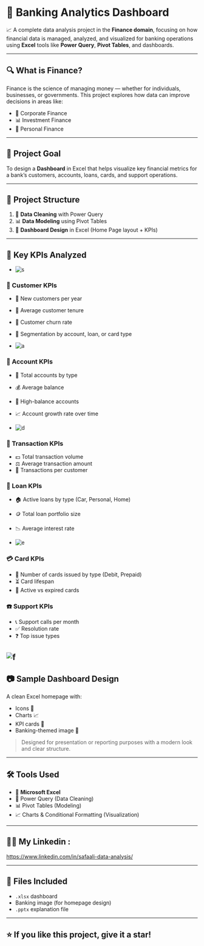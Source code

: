 
# 🏦 Banking Analytics Dashboard

📈 A complete data analysis project in the **Finance domain**, focusing on how financial data is managed, analyzed, and visualized for banking operations using **Excel** tools like **Power Query**, **Pivot Tables**, and dashboards.

---

## 🔍 What is Finance?

Finance is the science of managing money — whether for individuals, businesses, or governments. This project explores how data can improve decisions in areas like:

- 💼 Corporate Finance
- 📊 Investment Finance
- 👛 Personal Finance

---

## 🎯 Project Goal

To design a **Dashboard** in Excel that helps visualize key financial metrics for a bank’s customers, accounts, loans, cards, and support operations.

---

## 🧱 Project Structure

1. 🧼 **Data Cleaning** with Power Query  
2. 📊 **Data Modeling** using Pivot Tables  
3. 🎨 **Dashboard Design** in Excel (Home Page layout + KPIs)






---

## 📌 Key KPIs Analyzed

- ![s](https://github.com/user-attachments/assets/94139a6d-e208-4dec-b74b-b0900f9afcc4)

### 👥 Customer KPIs
- 🧍 New customers per year  
- 📅 Average customer tenure  
- 🔄 Customer churn rate  
- 🧩 Segmentation by account, loan, or card type

- ![a](https://github.com/user-attachments/assets/eecf6e88-ed3a-432f-af32-c48a0befd50e)

### 🏦 Account KPIs
- 💼 Total accounts by type  
- 💰 Average balance  
- 💎 High-balance accounts  
- 📈 Account growth rate over time

-  ![d](https://github.com/user-attachments/assets/bffb3d76-de27-42bd-b735-5f0c678fd003)

### 💸 Transaction KPIs
- 💵 Total transaction volume  
- ⚖️ Average transaction amount  
- 🧮 Transactions per customer

### 🧾 Loan KPIs
- 🏠 Active loans by type (Car, Personal, Home)  
- 🪙 Total loan portfolio size  
- 📉 Average interest rate

- ![e](https://github.com/user-attachments/assets/5b3a6679-7577-4709-8f32-01d96fb080b6) 

### 💳 Card KPIs
- 🪪 Number of cards issued by type (Debit, Prepaid)  
- ⏳ Card lifespan  
- 🔁 Active vs expired cards

### ☎️ Support KPIs
- 📞 Support calls per month  
- ✅ Resolution rate  
- ❓ Top issue types  

![f](https://github.com/user-attachments/assets/8dadf057-cc14-4b34-8a29-319c4983ddf0)
---

## 📷 Sample Dashboard Design

A clean Excel homepage with:
- Icons 🎯
- Charts 📈
- KPI cards 🧾
- Banking-themed image 🏦

> Designed for presentation or reporting purposes with a modern look and clear structure.

---

## 🛠 Tools Used

- 📗 **Microsoft Excel**
- 🧼 Power Query (Data Cleaning)
- 📊 Pivot Tables (Modeling)
- 📈 Charts & Conditional Formatting (Visualization)

---

## 👩‍💻 My Linkedin :
https://www.linkedin.com/in/safaali-data-analysis/

---

## 📁 Files Included

- `.xlsx` dashboard
- Banking image (for homepage design)
- `.pptx` explanation file


---

## ⭐ If you like this project, give it a star!
